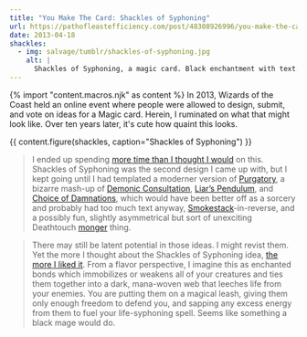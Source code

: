 ```yaml
---
title: "You Make The Card: Shackles of Syphoning"
url: https://pathofleastefficiency.com/post/48308926996/you-make-the-card-shackles-of-syphoning
date: 2013-04-18
shackles:
  - img: salvage/tumblr/shackles-of-syphoning.jpg
    alt: |
      Shackles of Syphoning, a magic card. Black enchantment with text: at the beginning of your upkeep, target opponent loses 1 life for each creature you control and you gain that much life.  You can't attack.
---
```

{% import "content.macros.njk" as content %}
In 2013, Wizards of the Coast held an online event where people were allowed to design, submit, and vote on ideas for a Magic card.  Herein, I ruminated on what that might look like.  Over ten years later, it's cute how quaint this looks.

{{ content.figure(shackles, caption="Shackles of Syphoning") }}

> I ended up spending [more time than I thought I would](https://scryfall.com/card/tsp/43/temporal-isolation) on this. Shackles of Syphoning was the second design I came up with, but I kept going until I had templated a moderner version of [Purgatory](https://scryfall.com/card/mir/275/purgatory), a bizarre mash-up of [Demonic Consultation](https://scryfall.com/card/ice/121/demonic-consultation), [Liar’s Pendulum](https://scryfall.com/card/mrd/196/liars-pendulum), and [Choice of Damnations](https://scryfall.com/card/sok/62/choice-of-damnations), which would have been better off as a sorcery and probably had too much text anyway, [Smokestack](https://scryfall.com/card/usg/309/smokestack)-in-reverse, and a possibly fun, slightly asymmetrical but sort of unexciting Deathtouch [monger](https://scryfall.com/search?q=monger+block%3Amasques&unique=cards&as=grid&order=name) thing.

> There may still be latent potential in those ideas. I might revist them. Yet the more I thought about the Shackles of Syphoning idea, [the more I liked it](https://scryfall.com/card/dka/11/increasing-devotion). From a flavor perspective, I imagine this as enchanted bonds which immobilizes or weakens all of your creatures and ties them together into a dark, mana-woven web that leeches life from your enemies. You are putting them on a magical leash, giving them only enough freedom to defend you, and sapping any excess energy from them to fuel your life-syphoning spell. Seems like something a black mage would do.
